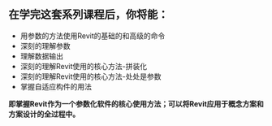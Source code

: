 ## 在学完这套系列课程后，你将能：

- 用参数的方法使用Revit的基础的和高级的命令
- 深刻的理解参数
- 理解数据输出
- 深刻的理解Revit使用的核心方法-拼装化
- 深刻的理解Revit使用的核心方法-处处是参数
- 掌握自适应构件的用法

**即掌握Revit作为一个参数化软件的核心使用方法；可以将Revit应用于概念方案和方案设计的全过程中。**


